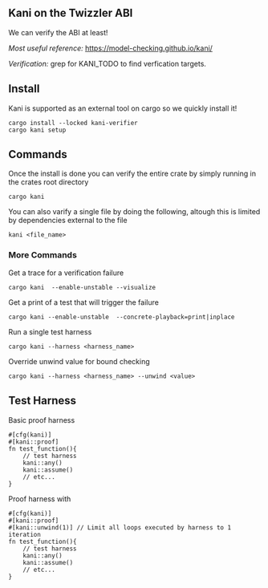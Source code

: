 ## Kani on the Twizzler ABI

We can verify the ABI at least!

*Most useful reference:*
https://model-checking.github.io/kani/

*Verification:*
grep for KANI_TODO to find verfication targets.

## Install
Kani is supported as an external tool on cargo so we quickly install it!

```
cargo install --locked kani-verifier
cargo kani setup
```
## Commands
Once the install is done you can verify the entire crate by simply running in the crates root directory
```
cargo kani
```

You can also varify a single file by doing the following, altough this is limited by dependencies external to the file
```
kani <file_name> 
```

### More Commands
Get a trace for a verification failure
```
cargo kani  --enable-unstable --visualize
```
Get a print of a test that will trigger the failure
```
cargo kani --enable-unstable  --concrete-playback=print|inplace
```
Run a single test harness
```
cargo kani --harness <harness_name>
```
Override unwind value for bound checking
```
cargo kani --harness <harness_name> --unwind <value>
```

## Test Harness

Basic proof harness
```
#[cfg(kani)]
#[kani::proof]
fn test_function(){
    // test harness
    kani::any()
    kani::assume()
    // etc...
}
```

Proof harness with 
```
#[cfg(kani)]
#[kani::proof]
#[kani::unwind(1)] // Limit all loops executed by harness to 1 iteration
fn test_function(){
    // test harness
    kani::any()
    kani::assume()
    // etc...
}
```






